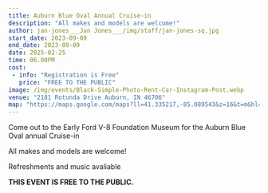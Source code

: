 ```yaml
---
title: Auburn Blue Oval Annual Cruise-in
description: "All makes and models are welcome!"
author: jan-jones___Jan Jones___/img/staff/jan-jones-sq.jpg
start_date: 2023-09-09
end_date: 2023-09-09
date: 2025-02-25
time: 06.00PM
cost: 
 - info: "Registration is Free"
   price: "FREE TO THE PUBLIC"
image: /img/events/Black-Simple-Photo-Rent-Car-Instagram-Post.webp
venue: "2181 Rotunda Drive Auburn, IN 46706"
map: "https://maps.google.com/maps?ll=41.335217,-85.089543&z=16&t=m&hl=en&gl=US&mapclient=embed&cid=15278397035761174731"
---
```

Come out to the Early Ford V-8 Foundation Museum for the Auburn Blue Oval annual Cruise-in

All makes and models are welcome!

Refreshments and music avaliable

**THIS EVENT IS FREE TO THE PUBLIC.**
